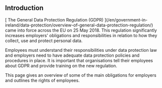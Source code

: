 ##  Introduction

[ The General Data Protection Regulation (GDPR) ](/en/government-in-
ireland/data-protection/overview-of-general-data-protection-regulation/) came
into force across the EU on 25 May 2018. This regulation significantly
increases employers' obligations and responsibilities in relation to how they
collect, use and protect personal data.

Employees must understand their responsibilities under data protection law and
employers need to have adequate data protection policies and procedures in
place. It is important that organisations tell their employees about GDPR and
provide training on the new regulation.

This page gives an overview of some of the main obligations for employers and
outlines the rights of employees.  
